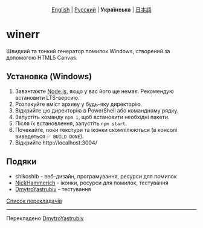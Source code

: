 <div style="text-align: center">
  <a href="https://github.com/shikoshib/winerr/blob/main/README.md">English</a> | <a href="https://github.com/shikoshib/winerr/blob/main/README_ru.md">Русский</a> | <strong>Українська</strong> | <a href="https://github.com/shikoshib/winerr/blob/main/README_ja.md">日本語</a>
</div>

# winerr
Швидкий та тонкий генератор помилок Windows, створений за допомогою HTML5 Canvas.

## Установка (Windows)
1. Завантажте [Node.js](https://nodejs.org/en/download), якщо у вас його ще немає. Рекомендую встановити LTS-версию.
2. Розпакуйте вміст архиву у будь-яку директорію.
3. Відкрийте цю директорію в PowerShell або командному рядку.
4. Запустіть команду `npm i`, щоб встановити необхідні пакети.
5. Після їх встановлення, запустіть `npm start`.
6. Почекайте, поки текстури та іконки скомпілюються (в консолі виведеться `✅ BUILD DONE`).
7. Відкрийте http://localhost:3004/

## Подяки

* shikoshib - веб-дизайн, програмування, ресурси для помилок
* [NickHammerich](https://github.com/nickhammerich) - іконки, ресурси для помилок, тестування
* [DmytroYastrubiv](https://github.com/DimaYastrebov) - тестування

[Список перекладачів](https://github.com/shikoshib/winerr/tree/main/winerr-lang)

---
Перекладено [DmytroYastrubiv](https://github.com/DimaYastrebov)
